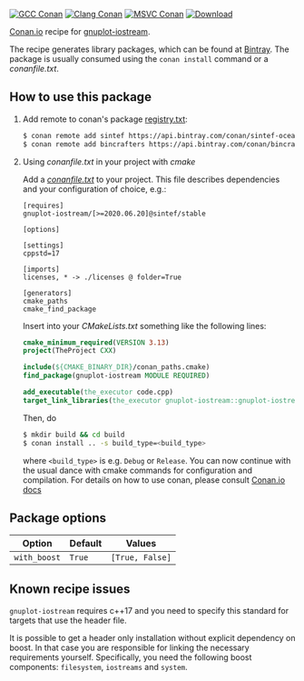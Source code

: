 [![GCC Conan](https://github.com/sintef-ocean/conan-gnuplot-iostream/workflows/GCC%20Conan/badge.svg)](https://github.com/sintef-ocean/conan-gnuplot-iostream/actions?query=workflow%3A"GCC+Conan")
[![Clang Conan](https://github.com/sintef-ocean/conan-gnuplot-iostream/workflows/Clang%20Conan/badge.svg)](https://github.com/sintef-ocean/conan-gnuplot-iostream/actions?query=workflow%3A"Clang+Conan")
[![MSVC Conan](https://github.com/sintef-ocean/conan-gnuplot-iostream/workflows/MSVC%20Conan/badge.svg)](https://github.com/sintef-ocean/conan-gnuplot-iostream/actions?query=workflow%3A"MSVC+Conan")
[![Download](https://api.bintray.com/packages/sintef-ocean/conan/gnuplot-iostream%3Asintef/images/download.svg)](https://bintray.com/sintef-ocean/conan/gnuplot-iostream%3Asintef/_latestVersion)


[Conan.io](https://conan.io) recipe for [gnuplot-iostream](https://github.com/dstahlke/gnuplot-iostream).

The recipe generates library packages, which can be found at [Bintray](https://bintray.com/sintef-ocean/conan/gnuplot-iostream%3Asintef).
The package is usually consumed using the `conan install` command or a *conanfile.txt*.

## How to use this package

1. Add remote to conan's package [registry.txt](http://docs.conan.io/en/latest/reference/config_files/registry.txt.html):

   ```bash
   $ conan remote add sintef https://api.bintray.com/conan/sintef-ocean/conan
   $ conan remote add bincrafters https://api.bintray.com/conan/bincrafters/public-conan
   ```

2. Using *conanfile.txt* in your project with *cmake*

   Add a [*conanfile.txt*](http://docs.conan.io/en/latest/reference/conanfile_txt.html) to your project. This file describes dependencies and your configuration of choice, e.g.:

   ```
   [requires]
   gnuplot-iostream/[>=2020.06.20]@sintef/stable

   [options]

   [settings]
   cppstd=17

   [imports]
   licenses, * -> ./licenses @ folder=True

   [generators]
   cmake_paths
   cmake_find_package
   ```

   Insert into your *CMakeLists.txt* something like the following lines:
   ```cmake
   cmake_minimum_required(VERSION 3.13)
   project(TheProject CXX)

   include(${CMAKE_BINARY_DIR}/conan_paths.cmake)
   find_package(gnuplot-iostream MODULE REQUIRED)

   add_executable(the_executor code.cpp)
   target_link_libraries(the_executor gnuplot-iostream::gnuplot-iostream)
   ```
   Then, do
   ```bash
   $ mkdir build && cd build
   $ conan install .. -s build_type=<build_type>
   ```
   where `<build_type>` is e.g. `Debug` or `Release`.
   You can now continue with the usual dance with cmake commands for configuration and compilation. For details on how to use conan, please consult [Conan.io docs](http://docs.conan.io/en/latest/)

## Package options

Option | Default | Values
---|---|---
`with_boost` | `True` | `[True, False]`

## Known recipe issues

`gnuplot-iostream` requires c++17 and you need to specify this standard for targets that
use the header file.

It is possible to get a header only installation without explicit dependency on boost. In
that case you are responsible for linking the necessary requirements
yourself. Specifically, you need the following boost components: `filesystem`, `iostreams`
and `system`.
